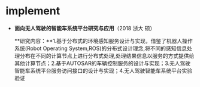 # implement

* **面向无人驾驶的智能车系统平台研究与应用**（2018 浙大 硕）

  **研究内容：**1.基于分布式的环境感知服务设计与实现，借鉴了机器人操作系统(Robot Operating System,ROS)的分布式设计理念,将不同的感知信息处理分布在不同的计算节点上进行分布式处理,处理结果信息以服务的方式提供给其他计算节点；2.基于AUTOSAR的车辆控制服务的设计与实现；3.无人驾驶智能车系统平台服务访问接口的设计与实现；4.无人驾驶智能车系统平台实验验证